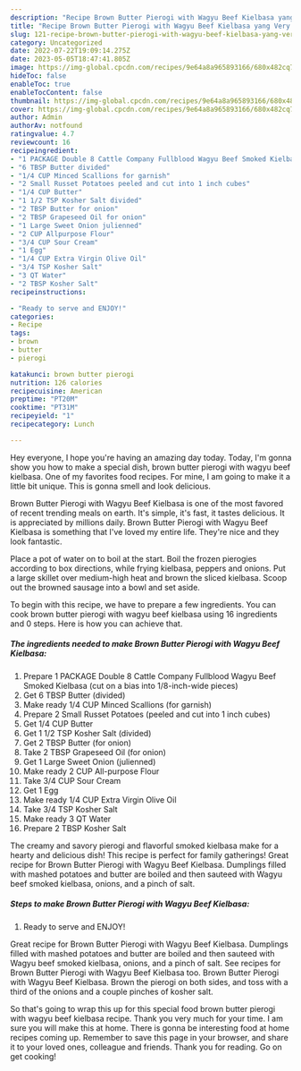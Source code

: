 ```yaml
---
description: "Recipe Brown Butter Pierogi with Wagyu Beef Kielbasa yang Very Delicious}"
title: "Recipe Brown Butter Pierogi with Wagyu Beef Kielbasa yang Very Delicious}"
slug: 121-recipe-brown-butter-pierogi-with-wagyu-beef-kielbasa-yang-very-delicious
category: Uncategorized
date: 2022-07-22T19:09:14.275Z
date: 2023-05-05T18:47:41.805Z
image: https://img-global.cpcdn.com/recipes/9e64a8a965893166/680x482cq70/brown-butter-pierogi-with-wagyu-beef-kielbasa-recipe-main-photo.jpg
hideToc: false
enableToc: true
enableTocContent: false
thumbnail: https://img-global.cpcdn.com/recipes/9e64a8a965893166/680x482cq70/brown-butter-pierogi-with-wagyu-beef-kielbasa-recipe-main-photo.jpg
cover: https://img-global.cpcdn.com/recipes/9e64a8a965893166/680x482cq70/brown-butter-pierogi-with-wagyu-beef-kielbasa-recipe-main-photo.jpg
author: Admin
authorAv: notfound
ratingvalue: 4.7
reviewcount: 16
recipeingredient:
- "1 PACKAGE Double 8 Cattle Company Fullblood Wagyu Beef Smoked Kielbasa cut on a bias into 18inchwide pieces"
- "6 TBSP Butter divided"
- "1/4 CUP Minced Scallions for garnish"
- "2 Small Russet Potatoes peeled and cut into 1 inch cubes"
- "1/4 CUP Butter"
- "1 1/2 TSP Kosher Salt divided"
- "2 TBSP Butter for onion"
- "2 TBSP Grapeseed Oil for onion"
- "1 Large Sweet Onion julienned"
- "2 CUP Allpurpose Flour"
- "3/4 CUP Sour Cream"
- "1 Egg"
- "1/4 CUP Extra Virgin Olive Oil"
- "3/4 TSP Kosher Salt"
- "3 QT Water"
- "2 TBSP Kosher Salt"
recipeinstructions:

- "Ready to serve and ENJOY!"
categories:
- Recipe
tags:
- brown
- butter
- pierogi

katakunci: brown butter pierogi 
nutrition: 126 calories
recipecuisine: American
preptime: "PT20M"
cooktime: "PT31M"
recipeyield: "1"
recipecategory: Lunch

---
```



Hey everyone, I hope you're having an amazing day today. Today, I'm gonna show you how to make a special dish, brown butter pierogi with wagyu beef kielbasa. One of my favorites food recipes. For mine, I am going to make it a little bit unique. This is gonna smell and look delicious.

Brown Butter Pierogi with Wagyu Beef Kielbasa is one of the most favored of recent trending meals on earth. It's simple, it's fast, it tastes delicious. It is appreciated by millions daily. Brown Butter Pierogi with Wagyu Beef Kielbasa is something that I've loved my entire life. They're nice and they look fantastic.

Place a pot of water on to boil at the start. Boil the frozen pierogies according to box directions, while frying kielbasa, peppers and onions. Put a large skillet over medium-high heat and brown the sliced kielbasa. Scoop out the browned sausage into a bowl and set aside.


To begin with this recipe, we have to prepare a few ingredients. You can cook brown butter pierogi with wagyu beef kielbasa using 16 ingredients and 0 steps. Here is how you can achieve that.

<!--inarticleads1-->

##### The ingredients needed to make Brown Butter Pierogi with Wagyu Beef Kielbasa:

1. Prepare 1 PACKAGE Double 8 Cattle Company Fullblood Wagyu Beef Smoked Kielbasa (cut on a bias into 1/8-inch-wide pieces)
1. Get 6 TBSP Butter (divided)
1. Make ready 1/4 CUP Minced Scallions (for garnish)
1. Prepare 2 Small Russet Potatoes (peeled and cut into 1 inch cubes)
1. Get 1/4 CUP Butter
1. Get 1 1/2 TSP Kosher Salt (divided)
1. Get 2 TBSP Butter (for onion)
1. Take 2 TBSP Grapeseed Oil (for onion)
1. Get 1 Large Sweet Onion (julienned)
1. Make ready 2 CUP All-purpose Flour
1. Take 3/4 CUP Sour Cream
1. Get 1 Egg
1. Make ready 1/4 CUP Extra Virgin Olive Oil
1. Take 3/4 TSP Kosher Salt
1. Make ready 3 QT Water
1. Prepare 2 TBSP Kosher Salt


The creamy and savory pierogi and flavorful smoked kielbasa make for a hearty and delicious dish! This recipe is perfect for family gatherings! Great recipe for Brown Butter Pierogi with Wagyu Beef Kielbasa. Dumplings filled with mashed potatoes and butter are boiled and then sauteed with Wagyu beef smoked kielbasa, onions, and a pinch of salt. 

<!--inarticleads2-->

##### Steps to make Brown Butter Pierogi with Wagyu Beef Kielbasa:


1. Ready to serve and ENJOY!

Great recipe for Brown Butter Pierogi with Wagyu Beef Kielbasa. Dumplings filled with mashed potatoes and butter are boiled and then sauteed with Wagyu beef smoked kielbasa, onions, and a pinch of salt. See recipes for Brown Butter Pierogi with Wagyu Beef Kielbasa too. Brown Butter Pierogi with Wagyu Beef Kielbasa. Brown the pierogi on both sides, and toss with a third of the onions and a couple pinches of kosher salt. 

So that's going to wrap this up for this special food brown butter pierogi with wagyu beef kielbasa recipe. Thank you very much for your time. I am sure you will make this at home. There is gonna be interesting food at home recipes coming up. Remember to save this page in your browser, and share it to your loved ones, colleague and friends. Thank you for reading. Go on get cooking!
